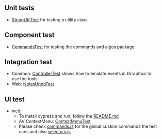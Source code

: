 ## Unit tests
* [StringUtilTest](https://git.geogebra.org/ggb/geogebra/blob/main/source/shared/common-jre/src/test/java/org/geogebra/common/util/StringUtilTest.java) for testing a utility class

## Component test
* [CommandsTest](https://git.geogebra.org/ggb/geogebra/blob/main/source/shared/common-jre/src/test/java/org/geogebra/common/kernel/commands/CommandsTest.java) for testing the commands and algos package

## Integration test
* Common: [ControllerTest](https://git.geogebra.org/ggb/geogebra/blob/main/source/shared/common-jre/src/test/java/org/geogebra/common/euclidian/EuclidianControllerTest.java) shows how to emulate events in Grraphics to use the tools
* Web: [NotesUndoTest](https://git.geogebra.org/ggb/geogebra/blob/main/source/web/web/src/test/java/org/geogebra/web/full/main/NotesUndoTest.java)

## UI test
* web:
    * To install cypress and run, follow the [README.md](https://git.geogebra.org/ggb/web-test-harness/blob/master/README.md)
    * AV ContextMenu: [ContextMenuTest](https://git.geogebra.org/ggb/web-test-harness/blob/master/cypress/integration/algebraView/contextMenu.spec.js)
    * Please check [commands.js](https://git.geogebra.org/ggb/web-test-harness/blob/master/cypress/support/commandss.js) for the global custom commands the 
test uses and also [selectors.js](https://git.geogebra.org/ggb/web-test-harness/blob/master/cypress/support/selectors.js)